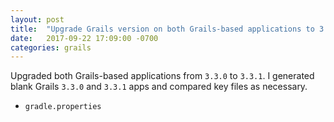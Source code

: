 ```yaml
---
layout: post
title:  "Upgrade Grails version on both Grails-based applications to 3.3.1"
date:   2017-09-22 17:09:00 -0700
categories: grails
---
```

Upgraded both Grails-based applications from `3.3.0` to `3.3.1`.  I generated
blank Grails `3.3.0` and `3.3.1` apps and compared key files as necessary.

* `gradle.properties`

